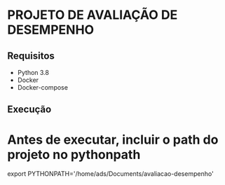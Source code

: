 # PROJETO DE AVALIAÇÃO DE DESEMPENHO

## Requisitos
- Python 3.8
- Docker
- Docker-compose


## Execução
# Antes de executar, incluir o path do projeto no pythonpath
export PYTHONPATH='/home/ads/Documents/avaliacao-desempenho'
